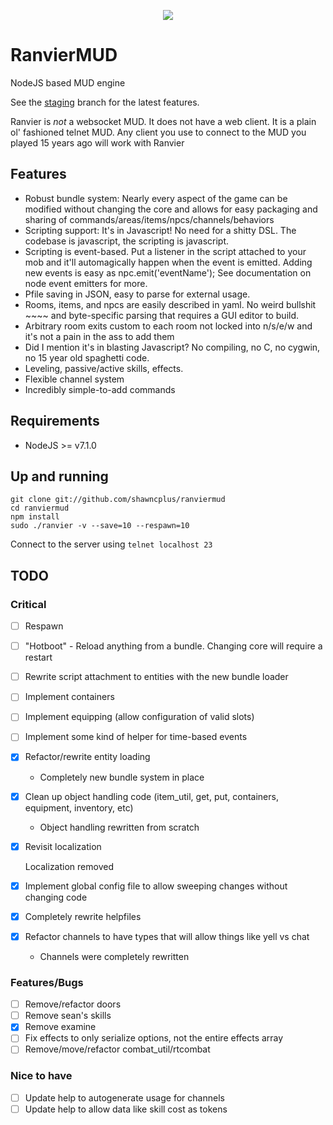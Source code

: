 <p align="center"><img src="https://raw.githubusercontent.com/shawncplus/ranviermud/staging/resources/logo.png"></p>

# RanvierMUD
NodeJS based MUD engine

See the [staging](https://github.com/shawncplus/ranviermud/tree/staging) branch for the latest features.

Ranvier is _not_ a websocket MUD. It does not have a web client. It is a plain ol' fashioned telnet MUD. Any client you use to connect to the MUD you played 15 years ago will work with Ranvier

## Features
* Robust bundle system: Nearly every aspect of the game can be modified without changing the core and allows for easy packaging and sharing of commands/areas/items/npcs/channels/behaviors
* Scripting support: It's in Javascript! No need for a shitty DSL. The codebase is javascript, the scripting is javascript.
* Scripting is event-based. Put a listener in the script attached to your mob and it'll automagically happen when the event is emitted. Adding new events is easy as npc.emit('eventName'); See documentation on node event emitters for more.
* Pfile saving in JSON, easy to parse for external usage.
* Rooms, items, and npcs are easily described in yaml. No weird bullshit ~~~~ and byte-specific parsing that requires a GUI editor to build.
* Arbitrary room exits custom to each room not locked into n/s/e/w and it's not a pain in the ass to add them
* Did I mention it's in blasting Javascript? No compiling, no C, no cygwin, no 15 year old spaghetti code.
* Leveling, passive/active skills, effects.
* Flexible channel system
* Incredibly simple-to-add commands

## Requirements

* NodeJS >= v7.1.0

## Up and running

    git clone git://github.com/shawncplus/ranviermud
    cd ranviermud
    npm install
    sudo ./ranvier -v --save=10 --respawn=10

Connect to the server using `telnet localhost 23`

## TODO

### Critical

- [ ] Respawn
- [ ] "Hotboot" - Reload anything from a bundle. Changing core will require a restart
- [ ] Rewrite script attachment to entities with the new bundle loader
- [ ] Implement containers
- [ ] Implement equipping (allow configuration of valid slots)
- [ ] Implement some kind of helper for time-based events
- [X] Refactor/rewrite entity loading

  * Completely new bundle system in place

- [X] Clean up object handling code (item_util, get, put, containers, equipment, inventory, etc)

  * Object handling rewritten from scratch

- [X] Revisit localization

  Localization removed

- [X] Implement global config file to allow sweeping changes without changing code
- [X] Completely rewrite helpfiles
- [X] Refactor channels to have types that will allow things like yell vs chat

  * Channels were completely rewritten

### Features/Bugs

- [ ] Remove/refactor doors
- [ ] Remove sean's skills
- [X] Remove examine
- [ ] Fix effects to only serialize options, not the entire effects array
- [ ] Remove/move/refactor combat_util/rtcombat

### Nice to have

- [ ] Update help to autogenerate usage for channels
- [ ] Update help to allow data like skill cost as tokens
